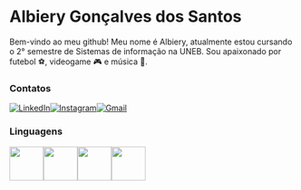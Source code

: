 # Albiery Gonçalves dos Santos
Bem-vindo ao meu github! Meu nome é Albiery, atualmente estou cursando o 2° semestre de Sistemas de informação na UNEB. Sou apaixonado por futebol :soccer:, videogame :video_game: e música :musical_note:.

### Contatos
[![LinkedIn](https://img.shields.io/badge/linkedin-%230077B5.svg?style=for-the-badge&logo=linkedin&logoColor=white)](https://linkedin.com/in/albiery-gonçalves-dos-santos-72a12222a)[![Instagram](https://img.shields.io/badge/Instagram-%23E4405F.svg?style=for-the-badge&logo=Instagram&logoColor=white)](https://instagram.com/albiery_goncalves/)[![Gmail](https://img.shields.io/badge/Gmail-D14836?style=for-the-badge&logo=gmail&logoColor=white)](mailto:albierygoncalves2@gmail.com)
<br>

### Linguagens 
<img src="https://cdn.jsdelivr.net/gh/devicons/devicon/icons/c/c-original.svg" align="center" heigth="50" width="60"><img src="https://cdn.jsdelivr.net/gh/devicons/devicon/icons/html5/html5-original.svg" align="center" heigth="50" width="60"><img src="https://cdn.jsdelivr.net/gh/devicons/devicon/icons/css3/css3-original.svg" align="center" heigth="50" width="60"><img src="https://cdn.jsdelivr.net/gh/devicons/devicon/icons/java/java-original.svg" align="center" heigth="50" width="60">
